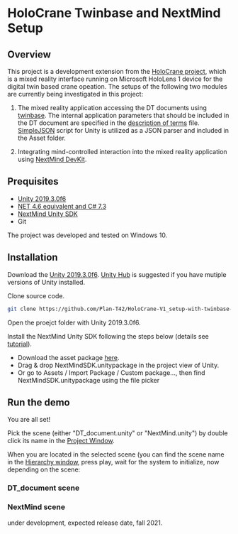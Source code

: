 # HoloCrane Twinbase and NextMind Setup

## Overview
This project is a development extension from the [HoloCrane project](https://github.com/Plan-T42/HoloCrane), which is a mixed reality interface running on Microsoft HoloLens 1 device for the digital twin based crane opeation.
The setups of the following two modules are currently being investigated in this project:
 
1. The mixed reality application accessing the DT documents using [twinbase](https://github.com/twinbase/twinbase). The internal application parameters that should be included in the DT document are specified in the [description of terms](https://github.com/Plan-T42/HoloCrane-V1_setup-with-twinbase-and-NextMind/blob/master/Descriptions%20of%20terms.md) file. [SimpleJSON](https://github.com/HenrikPoulsen/SimpleJSON) script for Unity is utilized as a JSON parser and included in the Asset folder.  

2. Integrating mind-controlled interaction into the mixed reality application using [NextMind DevKit](https://www.next-mind.com/documentation).



## Prequisites

- [Unity 2019.3.0f6](https://unity3d.com/get-unity/download/archive)
- [NET 4.6 equivalent and C# 7.3](https://docs.unity3d.com/2019.3/Documentation/Manual/CSharpCompiler.html)
- [NextMind Unity SDK](https://www.next-mind.com/documentation/unity-sdk/download/)
- Git

The project was developed and tested on Windows 10. 

## Installation 

Download the [Unity 2019.3.0f6](https://unity3d.com/get-unity/download/archive). [Unity Hub](https://docs.unity3d.com/Manual/GettingStartedInstallingHub.html) is suggested if you have mutiple versions of Unity installed.

Clone source code.
```sh
git clone https://github.com/Plan-T42/HoloCrane-V1_setup-with-twinbase-and-NextMind.git
```

Open the proejct folder with Unity 2019.3.0f6.

Install the NextMind Unity SDK following the steps below (details see [tutorial](https://www.next-mind.com/documentation/unity-sdk/download/)). 

- Download the asset package [here](https://nextmind-sdk.s3-eu-west-1.amazonaws.com/unity/NextMindSDK.unitypackage).
- Drag & drop NextMindSDK.unitypackage in the project view of Unity.
- Or go to Assets / Import Package / Custom package..., then find NextMindSDK.unitypackage using the file picker


## Run the demo

You are all set!

Pick the scene (either "DT_document.unity" or "NextMind.unity") by double click its name in the [Project Window](https://docs.unity3d.com/Manual/UsingTheEditor.html).

When you are located in the selected scene (you can find the scene name in the [Hierarchy window](https://docs.unity3d.com/Manual/UsingTheEditor.html), press play, wait for the system to initialize, now depending on the scene:

### DT_document scene



### NextMind scene 

under development, expected release date, fall 2021.

